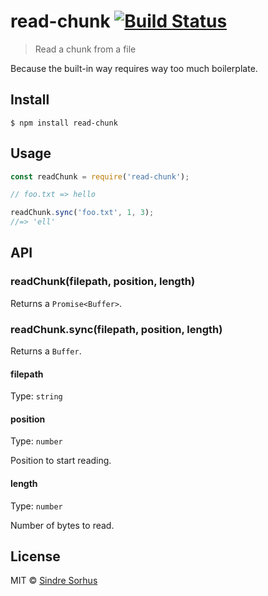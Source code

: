 # read-chunk [![Build Status](https://travis-ci.org/sindresorhus/read-chunk.svg?branch=master)](https://travis-ci.org/sindresorhus/read-chunk)

> Read a chunk from a file

Because the built-in way requires way too much boilerplate.


## Install

```
$ npm install read-chunk
```


## Usage

```js
const readChunk = require('read-chunk');

// foo.txt => hello

readChunk.sync('foo.txt', 1, 3);
//=> 'ell'
```


## API

### readChunk(filepath, position, length)

Returns a `Promise<Buffer>`.

### readChunk.sync(filepath, position, length)

Returns a `Buffer`.

#### filepath

Type: `string`

#### position

Type: `number`

Position to start reading.

#### length

Type: `number`

Number of bytes to read.


## License

MIT © [Sindre Sorhus](https://sindresorhus.com)
